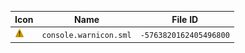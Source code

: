 | Icon | Name | File ID |
| ---  | ---  | ---     |
| ![](console.warnicon.sml.png) | `console.warnicon.sml` | `-5763820162405496800` |
